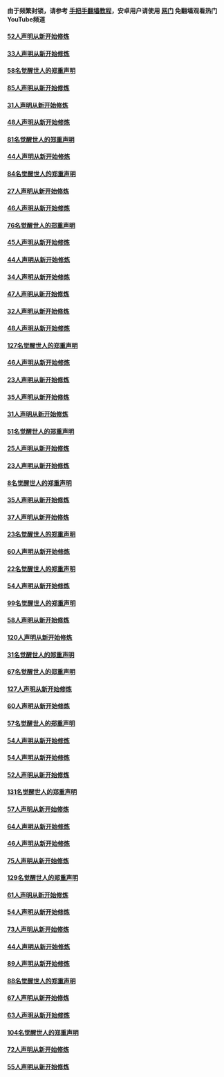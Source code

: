 #### 由于频繁封锁，请参考 [手把手翻墙教程](https://github.com/gfw-breaker/guides/wiki/)，安卓用户请使用 [网门](https://github.com/gfw-breaker/nogfw/blob/master/dl.md?t=03160101) 免翻墙观看热门YouTube频道 

#### [52人声明从新开始修炼](../pages/91/421846.md?t=03160101) 

#### [33人声明从新开始修炼](../pages/91/421804.md?t=03160101) 

#### [58名觉醒世人的郑重声明](../pages/91/421845.md?t=03160101) 

#### [85人声明从新开始修炼](../pages/91/421769.md?t=03160101) 

#### [31人声明从新开始修炼](../pages/91/421763.md?t=03160101) 

#### [48人声明从新开始修炼](../pages/91/421605.md?t=03160101) 

#### [81名觉醒世人的郑重声明](../pages/91/421656.md?t=03160101) 

#### [44人声明从新开始修炼](../pages/91/421544.md?t=03160101) 

#### [84名觉醒世人的郑重声明](../pages/91/421543.md?t=03160101) 

#### [27人声明从新开始修炼](../pages/91/421465.md?t=03160101) 

#### [46人声明从新开始修炼](../pages/91/421454.md?t=03160101) 

#### [76名觉醒世人的郑重声明](../pages/91/421453.md?t=03160101) 

#### [45人声明从新开始修炼](../pages/91/421452.md?t=03160101) 

#### [44人声明从新开始修炼](../pages/91/421422.md?t=03160101) 

#### [34人声明从新开始修炼](../pages/91/421322.md?t=03160101) 

#### [47人声明从新开始修炼](../pages/91/421264.md?t=03160101) 

#### [32人声明从新开始修炼](../pages/91/421225.md?t=03160101) 

#### [48人声明从新开始修炼](../pages/91/421202.md?t=03160101) 

#### [127名觉醒世人的郑重声明](../pages/91/421224.md?t=03160101) 

#### [46人声明从新开始修炼](../pages/91/421203.md?t=03160101) 

#### [23人声明从新开始修炼](../pages/91/421138.md?t=03160101) 

#### [35人声明从新开始修炼](../pages/91/421122.md?t=03160101) 

#### [31人声明从新开始修炼](../pages/91/421081.md?t=03160101) 

#### [51名觉醒世人的郑重声明](../pages/91/421080.md?t=03160101) 

#### [25人声明从新开始修炼](../pages/91/421020.md?t=03160101) 

#### [23人声明从新开始修炼](../pages/91/420884.md?t=03160101) 

#### [8名觉醒世人的郑重声明](../pages/91/420883.md?t=03160101) 

#### [35人声明从新开始修炼](../pages/91/420809.md?t=03160101) 

#### [37人声明从新开始修炼](../pages/91/420766.md?t=03160101) 

#### [23名觉醒世人的郑重声明](../pages/91/420765.md?t=03160101) 

#### [60人声明从新开始修炼](../pages/91/420727.md?t=03160101) 

#### [22名觉醒世人的郑重声明](../pages/91/420726.md?t=03160101) 

#### [54人声明从新开始修炼](../pages/91/420529.md?t=03160101) 

#### [99名觉醒世人的郑重声明](../pages/91/420528.md?t=03160101) 

#### [58人声明从新开始修炼](../pages/91/420198.md?t=03160101) 

#### [120人声明从新开始修炼](../pages/91/420141.md?t=03160101) 

#### [31名觉醒世人的郑重声明](../pages/91/420197.md?t=03160101) 

#### [67名觉醒世人的郑重声明](../pages/91/420140.md?t=03160101) 

#### [127人声明从新开始修炼](../pages/91/420082.md?t=03160101) 

#### [60人声明从新开始修炼](../pages/91/420081.md?t=03160101) 

#### [57名觉醒世人的郑重声明](../pages/91/420080.md?t=03160101) 

#### [54人声明从新开始修炼](../pages/91/419533.md?t=03160101) 

#### [54人声明从新开始修炼](../pages/91/419532.md?t=03160101) 

#### [52人声明从新开始修炼](../pages/91/419531.md?t=03160101) 

#### [131名觉醒世人的郑重声明](../pages/91/419530.md?t=03160101) 

#### [57人声明从新开始修炼](../pages/91/419430.md?t=03160101) 

#### [64人声明从新开始修炼](../pages/91/419429.md?t=03160101) 

#### [46人声明从新开始修炼](../pages/91/419428.md?t=03160101) 

#### [75人声明从新开始修炼](../pages/91/419427.md?t=03160101) 

#### [129名觉醒世人的郑重声明](../pages/91/419426.md?t=03160101) 

#### [61人声明从新开始修炼](../pages/91/419198.md?t=03160101) 

#### [54人声明从新开始修炼](../pages/91/419197.md?t=03160101) 

#### [73人声明从新开始修炼](../pages/91/419196.md?t=03160101) 

#### [44人声明从新开始修炼](../pages/91/419075.md?t=03160101) 

#### [89人声明从新开始修炼](../pages/91/419074.md?t=03160101) 

#### [88名觉醒世人的郑重声明](../pages/91/419195.md?t=03160101) 

#### [67人声明从新开始修炼](../pages/91/419073.md?t=03160101) 

#### [63人声明从新开始修炼](../pages/91/419072.md?t=03160101) 

#### [104名觉醒世人的郑重声明](../pages/91/419071.md?t=03160101) 

#### [72人声明从新开始修炼](../pages/91/418902.md?t=03160101) 

#### [55人声明从新开始修炼](../pages/91/418901.md?t=03160101) 

